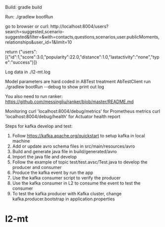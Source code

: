 Build:
gradle build


Run:
./gradlew bootRun

go to browser or curl:
http://localhost:8004/users?search=suggested,scenario-suggested&filter=&with=contacts,questions,scenarios,user.publicMoments,relationships&user_id=1&limit=10

return
{"users":[{"id":1,"score":3.0,"popularity":22.0,"distance":1.0,"lastactivity":"none","type":"success"}]}

Log data in ./l2-mt.log

Model parameters are hard coded in ABTest treatment AbTestClient
run ./gradlew bootRun --debug to show print out log

You also need to run ranker:
https://github.com/messingliu/ranker/blob/master/README.md

Monitoring
curl 'localhost:8004/debug/metrics' for Prometheus metrics
curl 'localhost:8004/debug/health' for Actuator health report


Steps for kafka develop and test:
1. Follow https://kafka.apache.org/quickstart to setup kafka in local machine
2. Add or update avro schema files in src/main/resources/avro
3. Build and generate java file in build/generated/avro
4. Import the java file and develop
5. Follow the example of topic test/test.avsc/Test.java to develop the producer and consumer
6. Produce the kafka event by run the app
7. Use the kafka consumer script to verify the producer
8. Use the kafka consumer in L2 to consume the event to test the consumer
9. To test the kafka producer with Kafka cluster, change kafka.producer.bootstrap in application.properties

# l2-mt
